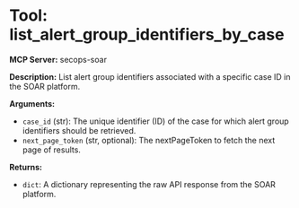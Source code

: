# Tool: list_alert_group_identifiers_by_case

**MCP Server:** secops-soar

**Description:** List alert group identifiers associated with a specific case ID in the SOAR platform.

**Arguments:**

*   `case_id` (str): The unique identifier (ID) of the case for which alert group identifiers should be retrieved.
*   `next_page_token` (str, optional): The nextPageToken to fetch the next page of results.

**Returns:**

*   `dict`: A dictionary representing the raw API response from the SOAR platform.
